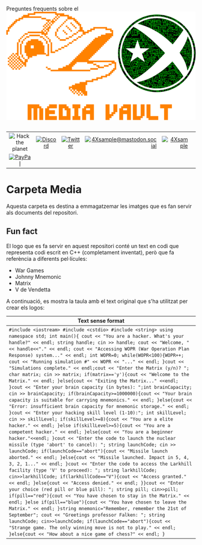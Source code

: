 Preguntes frequents sobre el
<a id="top">
  <img src="mv_flipper.png" align="center" alt="Media Vault" title="Media vault">
</a>
</br>
</br>

|               |               |               |               |               |               |
|:-------------:|:-------------:|:-------------:|-------------:|-------------:|-------------:|
| ![Hack the planet](https://img.shields.io/badge/Hack-The%20Planet-orange) | [![Discord](https://img.shields.io/discord/667340023829626920?logo=discord)](https://discord.gg/ahVq54p) | [![Twitter](https://img.shields.io/twitter/follow/4xsample?style=social&logo=twitter)](https://twitter.com/4xsample/follow?screen_name=shields_io) | [![4Xsample@mastodon.social](https://img.shields.io/badge/Mastodon-@4Xsample-blueviolet?style=for-the-badge&logo=mastodon)](https://mastodon.social/@4Xsample) | [![4Xsample](https://img.shields.io/badge/Twitch-4Xsample-6441A4?style=for-the-badge&logo=twitch)](https://twitch.tv/4Xsample)
 | [![PayPal](https://img.shields.io/badge/PayPal-00457C?style=for-the-badge&logo=paypal&logoColor=white)](https://www.paypal.com/donate/?hosted_button_id=EFVMSRHVBNJP4) |



# Carpeta Media
Aquesta carpeta es destina a emmagatzemar les imatges que es fan servir als documents del repositori.

## Fun fact
El logo que es fa servir en aquest repositori conté un text en codi que representa codi escrit en C++ (completament inventat), però que fa referència a diferents pel·lícules:

- War Games
- Johnny Mnemonic
- Matrix
- V de Vendetta

A continuació, es mostra la taula amb el text original que s'ha utilitzat per crear els logos:

| Text sense format | 
|---------------|
| `#include <iostream> #include <cstdio> #include <string> using namespace std; int main(){ cout << "You are a hacker. What's your handle?" << endl; string handle; cin >> handle; cout << "Welcome, " << handle<<"." << endl; cout << "Accessing WOPR (War Operation Plan Response) system..." << endl; int WOPR=0; while(WOPR<100){WOPR++; cout << "Running simulation #" << WOPR << "..." << endl; }cout << "Simulations complete." << endl;cout << "Enter the Matrix (y/n)? "; char matrix; cin >> matrix; if(matrix=='y'){cout << "Welcome to the Matrix." << endl; }else{cout << "Exiting the Matrix..." <<endl; }cout << "Enter your brain capacity (in bytes): ";int brainCapacity; cin >> brainCapacity; if(brainCapacity>=1000000){cout << "Your brain capacity is suitable for carrying mnemonics." << endl; }else{cout << "Error: insufficient brain capacity for mnemonic storage." << endl; }cout << "Enter your hacking skill level (1-10):"; int skillLevel; cin >> skillLevel; if(skillLevel>=8){cout << "You are a elite hacker." << endl; }else if(skillLevel>=5){cout << "You are a competent hacker." << endl; }else{cout << "You are a beginner hacker."<<endl; }cout << "Enter the code to launch the nuclear missile (type 'abort' to cancel): "; string launchCode; cin >> launchCode; if(launchCode=="abort"){cout << "Missile launch aborted." << endl; }else{cout << "Missile launched. Impact in 5, 4, 3, 2, 1..." << endl; }cout << "Enter the code to access the Larkhill facility (type 'V' to proceed): "; string larkhillCode; cin>>larkhillCode; if(larkhillCode=="V"){cout << "Access granted." << endl; }else{cout << "Access denied." << endl; }}cout << "Enter your choice (red pill or blue pill): "; string pill; cin>>pill; if(pill=="red"){cout << "You have chosen to stay in the Matrix." << endl; }else if(pill=="blue"){cout << "You have chosen to leave the Matrix." << endl; }string mnemonic="Remember, remember the 21st of September"; cout << "Greetings professor Falken: "; string launchCode; cin>>launchCode; if(launchCode=="abort"){cout << "Strange game. The only winning move is not to play." << endl; }else{cout << "How about a nice game of chess?" << endl; }` |